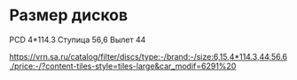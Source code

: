 # Размер дисков

PCD 4*114.3 Ступица 56,6 Вылет 44 

https://vrn.sa.ru/catalog/filter/discs/type:-/brand:-/size:6,15,4*114.3,44,56.6,/price:-/?content-tiles-style=tiles-large&car_modif=6291%20